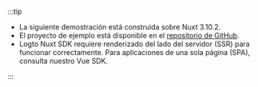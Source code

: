 :::tip

- La siguiente demostración está construida sobre Nuxt 3.10.2.
- El proyecto de ejemplo está disponible en el [repositorio de GitHub](https://github.com/logto-io/js/tree/HEAD/packages/nuxt).
- Logto Nuxt SDK requiere renderizado del lado del servidor (SSR) para funcionar correctamente. Para aplicaciones de una sola página (SPA), consulta nuestro <MainSiteUrl href="/quick-starts/vue">Vue SDK</MainSiteUrl>.

:::
